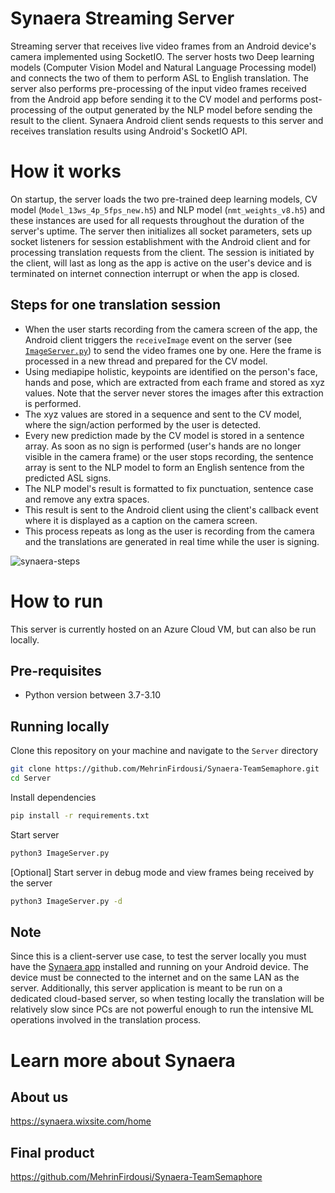 # Synaera Streaming Server
Streaming server that receives live video frames from an Android device's camera implemented using SocketIO. The server hosts two Deep learning models (Computer Vision Model and Natural Language Processing model) and connects the two of them to perform ASL to English translation. The server also performs pre-processing of the input video frames received from the Android app before sending it to the CV model and performs post-processing of the output generated by the NLP model before sending the result to the client. Synaera Android client sends requests to this server and receives translation results using Android's SocketIO API.

# How it works
On startup, the server loads the two pre-trained deep learning models, CV model (`Model_13ws_4p_5fps_new.h5`) and NLP model (`nmt_weights_v8.h5`) and these instances are used for all requests throughout the duration of the server's uptime. The server then initializes all socket parameters, sets up socket listeners for session establishment with the Android client and for processing translation requests from the client. The session is initiated by the client, will last as long as the app is active on the user's device and is terminated on internet connection interrupt or when the app is closed.

## Steps for one translation session
* When the user starts recording from the camera screen of the app, the Android client triggers the `receiveImage` event on the server (see [`ImageServer.py`](https://github.com/MehrinFirdousi/Synaera-TeamSemaphore/blob/main/Server/ImageServer.py/#L128)) to send the video frames one by one. Here the frame is processed in a new thread and prepared for the CV model.
* Using mediapipe holistic, keypoints are identified on the person's face, hands and pose, which are extracted from each frame and stored as xyz values. Note that the server never stores the images after this extraction is performed.
* The xyz values are stored in a sequence and sent to the CV model, where the sign/action performed by the user is detected. 
* Every new prediction made by the CV model is stored in a sentence array. As soon as no sign is performed (user's hands are no longer visible in the camera frame) or the user stops recording, the sentence array is sent to the NLP model to form an English sentence from the predicted ASL signs. 
* The NLP model's result is formatted to fix punctuation, sentence case and remove any extra spaces.
* This result is sent to the Android client using the client's callback event where it is displayed as a caption on the camera screen.
* This process repeats as long as the user is recording from the camera and the translations are generated in real time while the user is signing.

![synaera-steps](https://user-images.githubusercontent.com/88845742/229443638-977d7873-4e65-40b1-8d8f-d01765a7fec7.png)


# How to run
This server is currently hosted on an Azure Cloud VM, but can also be run locally. 

## Pre-requisites 
* Python version between 3.7-3.10

## Running locally
Clone this repository on your machine and navigate to the `Server` directory
```bash
git clone https://github.com/MehrinFirdousi/Synaera-TeamSemaphore.git
cd Server
```
Install dependencies
```bash
pip install -r requirements.txt
```
Start server
```bash
python3 ImageServer.py
```
[Optional] Start server in debug mode and view frames being received by the server 
```bash
python3 ImageServer.py -d
```
## Note
Since this is a client-server use case, to test the server locally you must have the [Synaera app](https://github.com/MehrinFirdousi/Synaera-TeamSemaphore) installed and running on your Android device. The device must be connected to the internet and on the same LAN as the server. Additionally, this server application is meant to be run on a dedicated cloud-based server, so when testing locally the translation will be relatively slow since PCs are not powerful enough to run the intensive ML operations involved in the translation process.

# Learn more about Synaera
## About us
https://synaera.wixsite.com/home

## Final product
https://github.com/MehrinFirdousi/Synaera-TeamSemaphore

